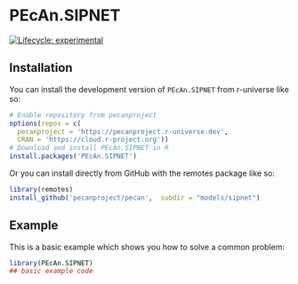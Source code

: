 # PEcAn.SIPNET

<!-- badges: start -->

[![Lifecycle: experimental](https://img.shields.io/badge/lifecycle-experimental-orange.svg)](https://lifecycle.r-lib.org/articles/stages.html#experimental)

<!-- badges: end -->

## Installation

You can install the development version of `PEcAn.SIPNET` from r-universe like so:

``` r
# Enable repository from pecanproject
options(repos = c(
  pecanproject = 'https://pecanproject.r-universe.dev',
  CRAN = 'https://cloud.r-project.org'))
# Download and install PEcAn.SIPNET in R
install.packages('PEcAn.SIPNET')
```

Or you can install directly from GitHub with the remotes package like so:

``` r
library(remotes)
install_github('pecanproject/pecan',  subdir = "models/sipnet")
```

## Example

This is a basic example which shows you how to solve a common problem:

``` r
library(PEcAn.SIPNET)
## basic example code
```
